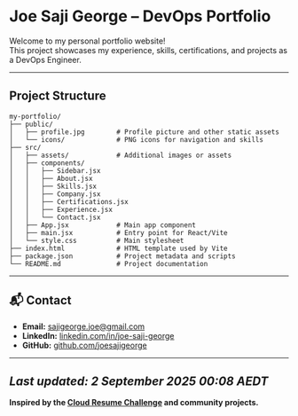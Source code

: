 # Joe Saji George – DevOps Portfolio

Welcome to my personal portfolio website!  
This project showcases my experience, skills, certifications, and projects as a DevOps Engineer.

---

## Project Structure
```
my-portfolio/
├── public/
│   ├── profile.jpg        # Profile picture and other static assets
│   └── icons/             # PNG icons for navigation and skills
├── src/
│   ├── assets/            # Additional images or assets
│   ├── components/
│   │   ├── Sidebar.jsx
│   │   ├── About.jsx
│   │   ├── Skills.jsx
│   │   ├── Company.jsx
│   │   ├── Certifications.jsx
│   │   ├── Experience.jsx
│   │   └── Contact.jsx
│   ├── App.jsx            # Main app component
│   ├── main.jsx           # Entry point for React/Vite
│   └── style.css          # Main stylesheet
├── index.html             # HTML template used by Vite
├── package.json           # Project metadata and scripts
└── README.md              # Project documentation
```
---

## 📬 Contact

- **Email:** sajigeorge.joe@gmail.com
- **LinkedIn:** [linkedin.com/in/joe-saji-george](https://linkedin.com/in/joe-saji-george)
- **GitHub:** [github.com/joesajigeorge](https://github.com/joesajigeorge)
---

*Last updated: 2 September 2025 00:08 AEDT*
---

**Inspired by the [Cloud Resume Challenge](https://cloudresumechallenge.dev/) and community projects.**